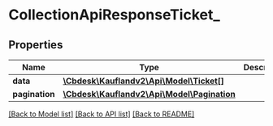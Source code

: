 # CollectionApiResponseTicket_

## Properties
Name | Type | Description | Notes
------------ | ------------- | ------------- | -------------
**data** | [**\Cbdesk\Kauflandv2\Api\Model\Ticket[]**](Ticket.md) |  | 
**pagination** | [**\Cbdesk\Kauflandv2\Api\Model\Pagination**](Pagination.md) |  | [optional] 

[[Back to Model list]](../../README.md#documentation-for-models) [[Back to API list]](../../README.md#documentation-for-api-endpoints) [[Back to README]](../../README.md)


